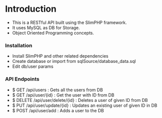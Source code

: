 # Introduction

* This is a RESTful API built using the SlimPHP framework. 
* It uses MySQL as DB for Storage.
* Object Oriented Programming concepts.

### Installation

* Install SlimPHP and other related dependencies
* Create database or import from sqlSource/database_data.sql
* Edit db/user params

### API Endpoints
* $ GET /api/users		: Gets all the users from DB 
* $ GET /api/user/{id}		: Get the user with ID from DB
* $ DELETE /api/user/delete/{id}		: Deletes a user of given ID from DB
* $ PUT /api/user/update/{id}		: Updates an existing user of given ID in DB
* $ POST /api/user/add		: Adds a user to the DB
